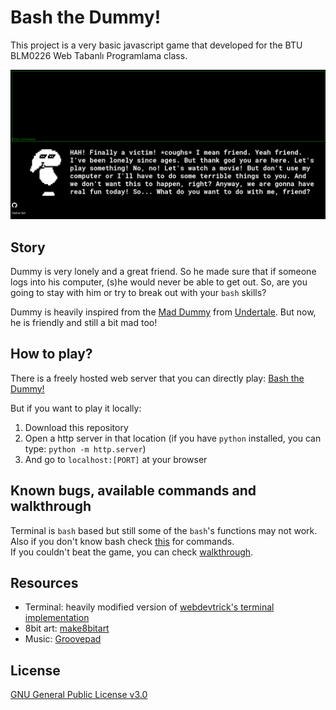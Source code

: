 # Bash the Dummy!

This project is a very basic javascript game that developed for the BTU BLM0226 Web Tabanlı Programlama class.

![screenshot](images/ss0.png)

## Story

Dummy is very lonely and a great friend. So he made sure that if someone logs into his computer, (s)he would never be able to get out. So, are you going to stay with him or try to break out with your `bash` skills?  

Dummy is heavily inspired from the [Mad Dummy](https://undertale.fandom.com/wiki/Mad_Dummy) from [Undertale](https://undertale.com/). But now, he is friendly and still a bit mad too!

## How to play?

There is a freely hosted web server that you can directly play: [Bash the Dummy!](http://bashthedummy.coolpage.biz/)  

But if you want to play it locally:

1. Download this repository
2. Open a http server in that location (if you have `python` installed, you can type: `python -m http.server`)
3. And go to `localhost:[PORT]` at your browser

## Known bugs, available commands and walkthrough

Terminal is `bash` based but still some of the `bash`'s functions may not work.  
Also if you don't know bash check [this](available_commands.md) for commands.  
If you couldn't beat the game, you can check [walkthrough](walkthrough.md).

## Resources

* Terminal: heavily modified version of [webdevtrick's terminal implementation](https://webdevtrick.com/javascript-terminal-emulator/)
* 8bit art: [make8bitart](https://make8bitart.com/)
* Music: [Groovepad](https://play.google.com/store/apps/details?id=com.easybrain.make.music&hl=en_US&gl=US)

## License

[GNU General Public License v3.0](LICENSE)
